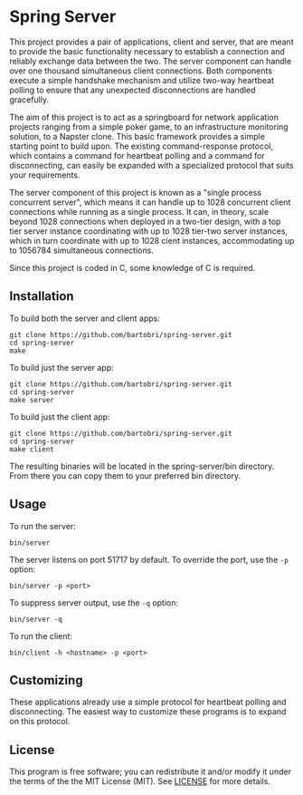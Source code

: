 Spring Server
=============

This project provides a pair of applications, client and server, that are meant to provide the basic
functionality necessary to establish a connection and reliably exchange data between the two.
The server component can handle over one thousand simultaneous client connections. Both components
execute a simple handshake mechanism and utilize two-way heartbeat polling to ensure that any
unexpected disconnections are handled gracefully.

The aim of this project is to act as a springboard for network application projects ranging from a
simple poker game, to an infrastructure monitoring solution, to a Napster clone. This basic framework
provides a simple starting point to build upon. The existing command-response protocol, which
contains a command for heartbeat polling and a command for disconnecting, can easily be
expanded with a specialized protocol that suits your requirements.

The server component of this project is known as a "single process concurrent server", which means
it can handle up to 1028 concurrent client connections while running as a single process. It can, in
theory, scale beyond 1028 connections when deployed in a two-tier design, with a top tier
server instance coordinating with up to 1028 tier-two server instances, which in turn coordinate with
up to 1028 cient instances, accommodating up to 1056784 simultaneous connections.

Since this project is coded in C, some knowledge of C is required.

Installation
------------

To build both the server and client apps:
```
git clone https://github.com/bartobri/spring-server.git
cd spring-server
make
```

To build just the server app:
```
git clone https://github.com/bartobri/spring-server.git
cd spring-server
make server
```

To build just the client app:
```
git clone https://github.com/bartobri/spring-server.git
cd spring-server
make client
```

The resulting binaries will be located in the spring-server/bin directory. From there you can copy them
to your preferred bin directory.

Usage
-----

To run the server:

```
bin/server
```

The server listens on port 51717 by default. To override the port, use the `-p` option:

```
bin/server -p <port> 
```

To suppress server output, use the `-q` option:

```
bin/server -q
```

To run the client:

```
bin/client -h <hostname> -p <port>
```

Customizing
-----------

These applications already use a simple protocol for heartbeat polling and disconnecting. The easiest way to customize these programs is to expand on this protocol.


License
-------

This program is free software; you can redistribute it and/or modify it under the terms of the the
MIT License (MIT). See [LICENSE](LICENSE) for more details.
